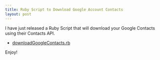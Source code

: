 ```yaml
---
title: Ruby Script to Download Google Account Contacts
layout: post
---
```

I have just released a Ruby Script that will download your
 Google Contacts using their Contacts API.

* [downloadGoogleContacts.rb](software/ruby-google-contacts/)

Enjoy!
